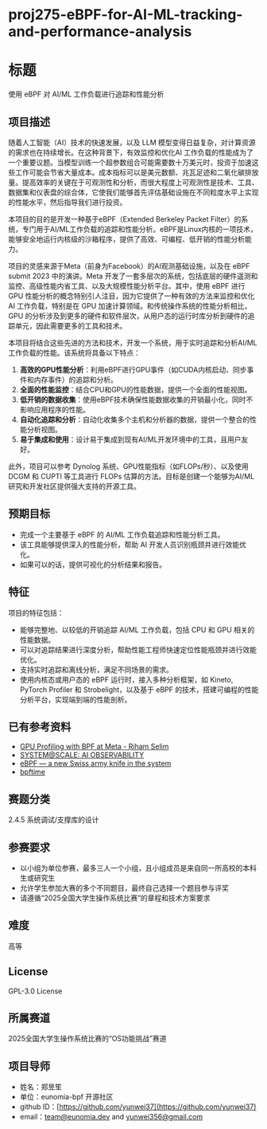 # proj275-eBPF-for-AI-ML-tracking-and-performance-analysis
# 标题

使用 eBPF 对 AI/ML 工作负载进行追踪和性能分析

## 项目描述

随着人工智能（AI）技术的快速发展，以及 LLM 模型变得日益复杂，对计算资源的需求也在持续增长。在这种背景下，有效监控和优化AI 工作负载的性能成为了一个重要议题。当模型训练一个超参数组合可能需要数十万美元时，投资于加速这些工作可能会节省大量成本。成本指标可以是美元数额、兆瓦足迹和二氧化碳排放量。提高效率的关键在于可观测性和分析，而很大程度上可观测性是技术、工具、数据集和仪表盘的综合体，它使我们能够首先评估基础设施在不同粒度水平上实现的性能水平，然后指导我们进行投资。

本项目的目的是开发一种基于eBPF（Extended Berkeley Packet Filter）的系统，专门用于AI/ML工作负载的追踪和性能分析。eBPF是Linux内核的一项技术，能够安全地运行内核级的沙箱程序，提供了高效、可编程、低开销的性能分析能力。

项目的灵感来源于Meta（前身为Facebook）的AI观测基础设施，以及在 eBPF submit 2023 中的演讲。Meta 开发了一套多层次的系统，包括底层的硬件遥测和监控、高级性能内省工具、以及大规模性能分析平台。其中，使用 eBPF 进行 GPU 性能分析的概念特别引人注目，因为它提供了一种有效的方法来监控和优化 AI 工作负载，特别是在 GPU 加速计算领域。和传统操作系统的性能分析相比，GPU 的分析涉及到更多的硬件和软件层次，从用户态的运行时库分析到硬件的追踪单元，因此需要更多的工具和技术。

本项目将结合这些先进的方法和技术，开发一个系统，用于实时追踪和分析AI/ML工作负载的性能。该系统将具备以下特点：

1. **高效的GPU性能分析**：利用eBPF进行GPU事件（如CUDA内核启动、同步事件和内存事件）的追踪和分析。
2. **全面的性能监控**：结合CPU和GPU的性能数据，提供一个全面的性能视图。
3. **低开销的数据收集**：使用eBPF技术确保性能数据收集的开销最小化，同时不影响应用程序的性能。
4. **自动化追踪和分析**：自动化收集多个主机和分析器的数据，提供一个整合的性能分析视图。
5. **易于集成和使用**：设计易于集成到现有AI/ML开发环境中的工具，且用户友好。

此外，项目可以参考 Dynolog 系统、GPU性能指标（如FLOPs/秒）、以及使用 DCGM 和 CUPTI 等工具进行 FLOPs 估算的方法。目标是创建一个能够为AI/ML研究和开发社区提供强大支持的开源工具。

## 预期目标

- 完成一个主要基于 eBPF 的 AI/ML 工作负载追踪和性能分析工具。
- 该工具能够提供深入的性能分析，帮助 AI 开发人员识别瓶颈并进行效能优化。
- 如果可以的话，提供可视化的分析结果和报告。

## 特征

项目的特征包括：

- 能够完整地、以较低的开销追踪 AI/ML 工作负载，包括 CPU 和 GPU 相关的性能数据。
- 可以对追踪结果进行深度分析，帮助性能工程师快速定位性能瓶颈并进行效能优化。
- 支持实时追踪和离线分析，满足不同场景的需求。
- 使用内核态或用户态的 eBPF 运行时，接入多种分析框架，如 Kineto, PyTorch Profiler 和 Strobelight，以及基于 eBPF 的技术，搭建可编程的性能分析平台，实现端到端的性能剖析。

## 已有参考资料

- [GPU Profiling with BPF at Meta - Riham Selim](https://www.youtube.com/watch?v=5xAghByteYc)
- [SYSTEM@SCALE: AI OBSERVABILITY](https://atscaleconference.com/systemscale-ai-observability/)
- [eBPF — a new Swiss army knife in the system](https://medium.com/@chivier.humber_15513/ebpf-a-new-swiss-army-knife-in-the-system-2d6421c8d39)
- [bpftime](https://github.com/eunomia-bpf/bpftime)

## 赛题分类

2.4.5 系统调试/支撑库的设计

## 参赛要求

- 以小组为单位参赛，最多三人一个小组，且小组成员是来自同一所高校的本科生或研究生
- 允许学生参加大赛的多个不同题目，最终自己选择一个题目参与评奖
- 请遵循“2025全国大学生操作系统比赛”的章程和技术方案要求

## 难度

高等

## License

GPL-3.0 License

## 所属赛道

2025全国大学生操作系统比赛的“OS功能挑战”赛道

## 项目导师

- 姓名：郑昱笙
- 单位：eunomia-bpf 开源社区
- github ID：[https://github.com/yunwei37](https://github.com/yunwei37)
- email：[team@eunomia.dev](mailto:team@eunomia.dev) and [yunwei356@gmail.com](mailto:yunwei356@gmail.com)
